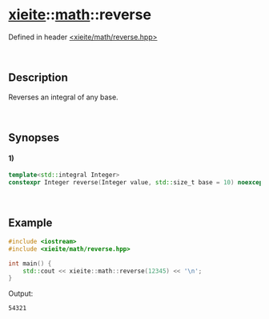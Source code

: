 # [xieite](../xieite.md)\:\:[math](../math.md)\:\:reverse
Defined in header [<xieite/math/reverse.hpp>](../../include/xieite/math/reverse.hpp)

&nbsp;

## Description
Reverses an integral of any base.

&nbsp;

## Synopses
#### 1)
```cpp
template<std::integral Integer>
constexpr Integer reverse(Integer value, std::size_t base = 10) noexcept;
```

&nbsp;

## Example
```cpp
#include <iostream>
#include <xieite/math/reverse.hpp>

int main() {
    std::cout << xieite::math::reverse(12345) << '\n';
}
```
Output:
```
54321
```
